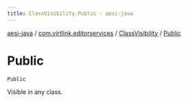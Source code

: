 ```yaml
---
title: ClassVisibility.Public - aesi-java
---
```


[aesi-java](../../index.html) / [com.virtlink.editorservices](../index.html) / [ClassVisibility](index.html) / [Public](.)

# Public

`Public`

Visible in any class.

